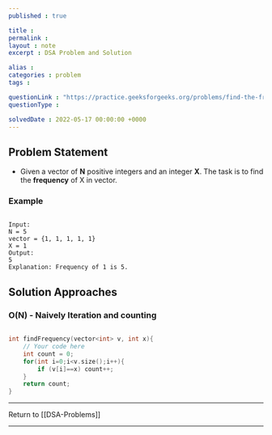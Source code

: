 ```yaml
---
published : true

title : 
permalink : 
layout : note
excerpt : DSA Problem and Solution

alias : 
categories : problem
tags : 

questionLink : "https://practice.geeksforgeeks.org/problems/find-the-frequency/1#"
questionType : 

solvedDate : 2022-05-17 00:00:00 +0000
---
```


## Problem Statement

- Given a vector of **N** positive integers and an integer **X**. The task is to find the **frequency** of X in vector.

### Example

```

Input:
N = 5
vector = {1, 1, 1, 1, 1}
X = 1
Output: 
5
Explanation: Frequency of 1 is 5.

```

## Solution Approaches

### O(N) - Naively Iteration and counting 

```cpp

int findFrequency(vector<int> v, int x){
    // Your code here
    int count = 0;
    for(int i=0;i<v.size();i++){
        if (v[i]==x) count++;
    }
    return count;
}

```

---

Return to [[DSA-Problems]]

---
